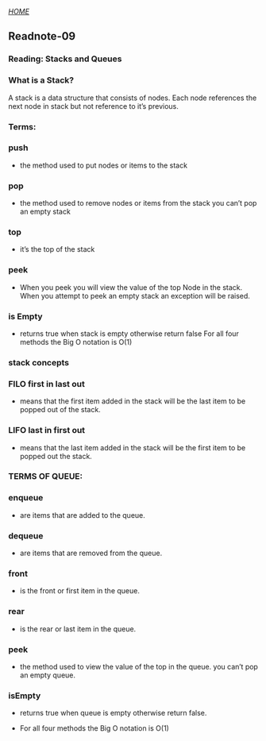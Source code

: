 

[*HOME*](https://nassir1976.github.io/reading-notes/)
## Readnote-09


 ### Reading: Stacks and Queues
### What is a Stack?
A stack is a data structure that consists of nodes. Each node references the next node in stack but not reference to it’s previous.
### Terms:
 ### push
- the method used to put nodes or items to the stack
 ### pop
- the method used to remove nodes or items from the stack
you can’t pop an empty stack

 ### top
- it’s the top of the stack
 ### peek
- When you peek you will view the value of the top Node in the stack. When you attempt to peek an empty stack an exception will be raised.
 ### is Empty
- returns true when stack is empty otherwise return false
For all four methods the Big O notation is O(1)

 ### stack concepts
 ### FILO first in last out
- means that the first item added in the stack will be the last item to be popped out of the stack.
 ### LIFO last in first out
- means that the last item added in the stack will be the first item to be popped out the stack.
 ### TERMS OF QUEUE:
### enqueue
- are items that are added to the queue.
### dequeue
- are items that are removed from the queue.
 ### front
- is the front or first item in the queue.
 ### rear
- is the rear or last item in the queue.
 ### peek
- the method used to view the value of the top in the queue.
you can’t pop an empty queue.

### isEmpty
- returns true when queue is empty otherwise return false.

- For all four methods the Big O notation is O(1)